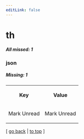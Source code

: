 ```yaml
---
editLink: false
---
```


# th

##### All missed: 1


### json

##### Missing: 1

<table width="100%">
<tr><th width="50%">

Key

</th><th width="50%">

Value

</th></tr>
<tr><td width="50%">

Mark Unread

</td><td width="50%">

Mark Unread

</td></tr>
</table>

[ [go back](../status.md) | [to top](#) ]

